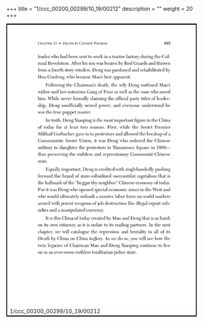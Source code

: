 +++
title = "1/ccc_00200_00299/10_19/00212"
description = ""
weight = 20
+++

<table style="border:2px solid black;max-width:800px;max-height:800px;" 
><tr><td>
<img class="center-fit-jpg"
src="/jpg_/out_jpg_dbc_212.jpg">
1/ccc_00200_00299/10_19/00212
</img></td></tr></table>
